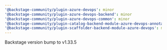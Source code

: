 ```yaml
---
'@backstage-community/plugin-azure-devops': minor
'@backstage-community/plugin-azure-devops-backend': minor
'@backstage-community/plugin-azure-devops-common': minor
'@backstage-community/plugin-catalog-backend-module-azure-devops-annotator-processor': minor
'@backstage-community/plugin-scaffolder-backend-module-azure-devops': minor
---
```


Backstage version bump to v1.33.5
